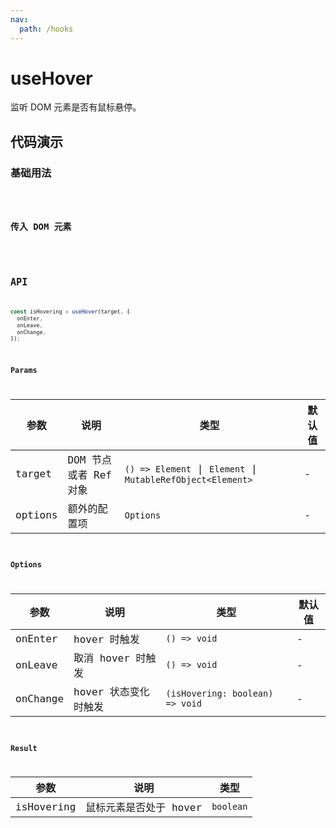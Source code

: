 ```yaml
---
nav:
  path: /hooks
---
```


# useHover

监听 DOM 元素是否有鼠标悬停。

## 代码演示

### 基础用法

<code hideActions='["CSB"]' src="./demo/demo1.tsx" />

### 传入 DOM 元素

<code hideActions='["CSB"]' src="./demo/demo2.tsx" />

## API

```javascript
const isHovering = useHover(target, {
  onEnter,
  onLeave,
  onChange,
});
```

### Params

| 参数    | 说明                  | 类型                                                        | 默认值 |
| ------- | --------------------- | ----------------------------------------------------------- | ------ |
| target  | DOM 节点或者 Ref 对象 | `() => Element` \| `Element` \| `MutableRefObject<Element>` | -      |
| options | 额外的配置项          | `Options`                                                   | -      |

### Options

| 参数     | 说明                 | 类型                            | 默认值 |
| -------- | -------------------- | ------------------------------- | ------ |
| onEnter  | hover 时触发         | `() => void`                    | -      |
| onLeave  | 取消 hover 时触发    | `() => void`                    | -      |
| onChange | hover 状态变化时触发 | `(isHovering: boolean) => void` | -      |

### Result

| 参数       | 说明                   | 类型      |
| ---------- | ---------------------- | --------- |
| isHovering | 鼠标元素是否处于 hover | `boolean` |